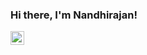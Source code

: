 ### Hi there, I'm Nandhirajan!

<a href="https://www.udemy.com/user/nandhirajan/">
  <img align="left" alt="Nandhirajan| Udemy" width="22px" src="https://cdn.worldvectorlogo.com/logos/udemy-1.svg" />
</a>

<!--
**nandhirajan/nandhirajan** is a ✨ _special_ ✨ repository because its `README.md` (this file) appears on your GitHub profile.

Here are some ideas to get you started:

- 🔭 I’m currently working on ...
- 🌱 I’m currently learning ...
- 👯 I’m looking to collaborate on ...
- 🤔 I’m looking for help with ...
- 💬 Ask me about ...
- 📫 How to reach me: ...
- 😄 Pronouns: ...
- ⚡ Fun fact: ...
-->
